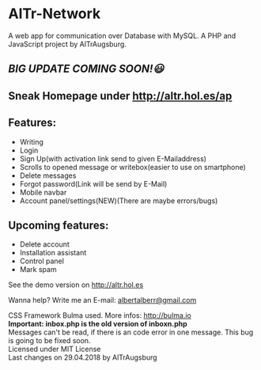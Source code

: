 # AlTr-Network

A web app for communication over Database with MySQL.
A PHP and JavaScript project by AlTrAugsburg.

## ***BIG UPDATE COMING SOON!😃***

## Sneak Homepage under http://altr.hol.es/ap

## Features:  
  * Writing
  * Login
  * Sign Up(with activation link send to given E-Mailaddress)
  * Scrolls to opened message or writebox(easier to use on smartphone)
  * Delete messages
  * Forgot password(Link will be send by E-Mail)
  * Mobile navbar
  * Account panel/settings(NEW)(There are maybe errors/bugs)
  
## Upcoming features:
  * Delete account
  * Installation assistant
  * Control panel
  * Mark spam

See the demo version on http://altr.hol.es

Wanna help? Write me an E-mail: albertalberr@gmail.com

CSS Framework Bulma used. More infos: http://bulma.io  
**Important: inbox.php is the old version of inboxn.php**  
Messages can't be read, if there is an code error in one message. This bug is going to be fixed soon.  
Licensed under MIT License  
Last changes on 29.04.2018 by AlTrAugsburg 
